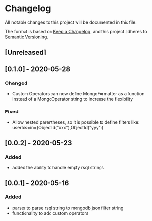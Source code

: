 # Changelog
All notable changes to this project will be documented in this file.

The format is based on [Keep a Changelog](https://keepachangelog.com/en/1.0.0/),
and this project adheres to [Semantic Versioning](https://semver.org/spec/v2.0.0.html).

## [Unreleased]

## [0.1.0] - 2020-05-28
### Changed
* Custom Operators can now define MongoFormatter as a function instead of a MongoOperator string to increase the flexibility
### Fixed
* Allow nested parentheses, so it is possible to define filters like: userIds=in=(ObjectId("xxx"),ObjectId("yyy"))

## [0.0.2] - 2020-05-23
### Added
* added the ability to handle empty rsql strings

## [0.0.1] - 2020-05-16
### Added
* parser to parse rsql string to mongodb json filter string 
* functionality to add custom operators